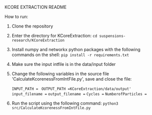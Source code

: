 KCORE EXTRACTION README

How to run:

1. Clone the repository

2. Enter the directory for KCoreExtraction:
	`cd suspensions-research/KCoreExtraction`

3. Install numpy and networkx python packages with the following commands on the shell: 
	`pip install -r requirements.txt`

4. Make sure the input intfile is in the data/input folder

5. Change the following variables in the source file 'CalculateKcorenessFromIntFile.py', save and close the file:

    `INPUT_PATH = `
    `OUTPUT_PATH =KCoreExtraction/data/output'`
    `input_filename =` 
    `output_filename =` 
    `Cycles =`
    `NumberofParticles =`

6. Run the script using the following command:
 	`python3 src/CalculateKcorenessFromIntFile.py`